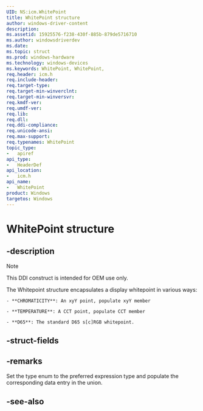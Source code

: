 ```yaml
---
UID: NS:icm.WhitePoint
title: WhitePoint structure
author: windows-driver-content
description: 
ms.assetid: 15925576-f238-430f-885b-879de5716710
ms.author: windowsdriverdev
ms.date: 
ms.topic: struct
ms.prod: windows-hardware
ms.technology: windows-devices
ms.keywords: WhitePoint, WhitePoint, 
req.header: icm.h
req.include-header:
req.target-type:
req.target-min-winverclnt:
req.target-min-winversvr:
req.kmdf-ver:
req.umdf-ver:
req.lib:
req.dll:
req.ddi-compliance:
req.unicode-ansi:
req.max-support:
req.typenames: WhitePoint
topic_type: 
-	apiref
api_type: 
-	HeaderDef
api_location: 
-	icm.h
api_name: 
-	WhitePoint
product: Windows
targetos: Windows
---
```


# WhitePoint structure

## -description

> [!NOTE]
> This DDI construct is intended for OEM use only.

The Whitepoint structure encapsulates a display whitepoint in various ways:

    - **CHROMATICITY**: An xyY point, populate xyY member

    - **TEMPERATURE**: A CCT point, populate CCT member

    - **D65**: The standard D65 s[c]RGB whitepoint.

## -struct-fields


## -remarks

Set the type enum to the preferred expression type and populate the corresponding data entry in the union. 

## -see-also
